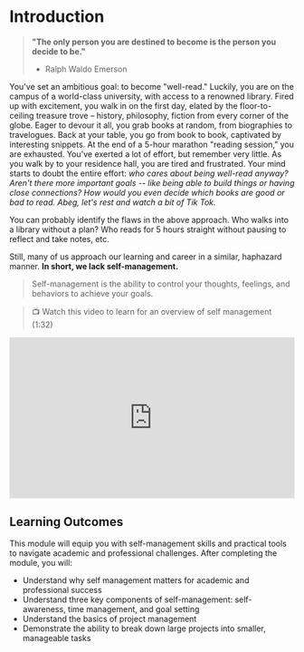# Introduction

> **"The only person you are destined to become is the person you decide to be."**
> 
> - Ralph Waldo Emerson

You've set an ambitious goal: to become "well-read." Luckily, you are on the campus of a world-class university, with access to a renowned library. Fired up with excitement, you walk in on the first day, elated by the floor-to-ceiling treasure trove – history, philosophy, fiction from every corner of the globe. Eager to devour it all, you grab books at random, from biographies to travelogues. Back at your table, you go from book to book, captivated by interesting snippets. At the end of a 5-hour marathon "reading session," you are exhausted. You've exerted a lot of effort, but remember very little. As you walk by to your residence hall, you are tired and frustrated. Your mind starts to doubt the entire effort: _who cares about being well-read anyway? Aren't there more important goals -- like being able to build things or having close connections? How would you even decide which books are good or bad to read. Abeg, let's rest and watch a bit of Tik Tok._

You can probably identify the flaws in the above approach. Who walks into a library without a plan? Who reads for 5 hours straight without pausing to reflect and take notes, etc. 

Still, many of us approach our learning and career in a similar, haphazard manner. **In short, we lack self-management.** 

> Self-management is the ability to control your thoughts, feelings, and behaviors to achieve your goals.

> 📺 Watch this video to learn for an overview of self management (1:32)

<div style="position: relative; padding-bottom: 56.25%; height: 0;"><iframe src="https://www.youtube.com/embed/c0yqi1zZRAY?si=cepRFmzOXEDyaxFU" title="YouTube video player" frameborder="0" allow="accelerometer; autoplay; clipboard-write; encrypted-media; gyroscope; picture-in-picture" allowfullscreen style="position: absolute; top: 0; left: 0; width: 100%; height: 100%;"></iframe></div>


## Learning Outcomes

This module will equip you with self-management skills and practical tools to navigate academic and professional challenges. After completing the module, you will:

- Understand why self management matters for academic and professional success
- Understand three key components of self-management: self-awareness, time management, and goal setting
- Understand the basics of project management
- Demonstrate the ability to break down large projects into smaller, manageable tasks


